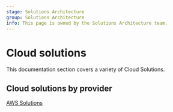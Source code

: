 ```yaml
---
stage: Solutions Architecture
group: Solutions Architecture
info: This page is owned by the Solutions Architecture team.
---
```


# Cloud solutions

This documentation section covers a variety of Cloud Solutions.

## Cloud solutions by provider

[AWS Solutions](aws/index.md)
